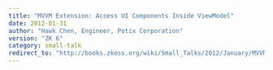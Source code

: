 ```yaml
---
title: "MVVM Extension: Access UI Components Inside ViewModel"
date: 2012-01-31
author: "Hawk Chen, Engineer, Potix Corporation"
version: "ZK 6"
category: small-talk
redirect_to: "http://books.zkoss.org/wiki/Small_Talks/2012/January/MVVM_Extension:_Access_UI_Components_Inside_ViewModel"
---
```

